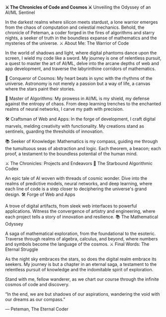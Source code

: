 **⚔️ The Chronicles of Code and Cosmos ⚔️**
Unveiling the Odyssey of an AI/ML Sentinel

In the darkest realms where silicon meets stardust, a lone warrior emerges from the chaos of computation and celestial mechanics. Behold, the chronicle of Peteman, a coder forged in the fires of algorithms and starry nights, a seeker of truth in the boundless expanse of mathematics and the mysteries of the universe.
⚔️ About Me: The Warrior of Code

In the world of shadows and light, where digital phantoms dance upon the screen, I wield my code like a sword. My journey is one of relentless pursuit, a quest to master the art of AI/ML, delve into the arcane depths of web and app development, and traverse the labyrinthine corridors of mathematics.

  🌌 Conqueror of Cosmos: My heart beats in sync with the rhythms of the universe. Astronomy is not merely a passion but a way of life, a canvas where the stars paint their stories.

  🔮 Master of Algorithms: My prowess in AI/ML is my shield, my defense against the entropy of chaos. From deep learning trenches to the enchanted realms of neural networks, I carve my path with precision.

  🛠️ Craftsman of Web and Apps: In the forge of development, I craft digital marvels, melding creativity with functionality. My creations stand as sentinels, guarding the thresholds of innovation.

  📚 Seeker of Knowledge: Mathematics is my compass, guiding me through the tumultuous seas of abstraction and logic. Each theorem, a beacon; each proof, a testament to the boundless potential of the human mind.

⚔️ The Chronicles: Projects and Endeavors
🌌 The Starbound Algorithmic Codex

An epic tale of AI woven with threads of cosmic wonder. Dive into the realms of predictive models, neural networks, and deep learning, where each line of code is a step closer to deciphering the universe's grand design.
🛠️ Forge of Web and Apps

A trove of digital artifacts, from sleek web interfaces to powerful applications. Witness the convergence of artistry and engineering, where each project tells a story of innovation and resilience.
📚 The Mathematical Odyssey

A saga of mathematical exploration, from the foundational to the esoteric. Traverse through realms of algebra, calculus, and beyond, where numbers and symbols become the language of the cosmos.
⚔️ Final Words: The Eternal Struggle

As the night sky embraces the stars, so does the digital realm embrace its seekers. My journey is but a chapter in an eternal saga, a testament to the relentless pursuit of knowledge and the indomitable spirit of exploration.

Stand with me, fellow wanderer, as we chart our course through the infinite cosmos of code and discovery.

“In the end, we are but shadows of our aspirations, wandering the void with our dreams as our compass.”

— Peteman, The Eternal Coder
